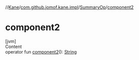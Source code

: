 //[Kane](../../index.md)/[com.github.jomof.kane.impl](../index.md)/[SummaryOp](index.md)/[component2](component2.md)



# component2  
[jvm]  
Content  
operator fun [component2](component2.md)(): [String](https://kotlinlang.org/api/latest/jvm/stdlib/kotlin/-string/index.html)  



